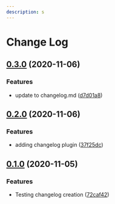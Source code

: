 ```yaml
---
description: s
---
```


# Change Log

## [0.3.0](https://github.com/OwainWilliams/Blogs/compare/v0.2.0...v0.3.0) \(2020-11-06\)

### Features

* update to changelog.md \([d7d01a8](https://github.com/OwainWilliams/Blogs/commit/d7d01a84fbe96b5e3cd3abad061aec1ba1ce529b)\)

## [0.2.0](https://github.com/OwainWilliams/Blogs/compare/v0.1.0...v0.2.0) \(2020-11-06\)

### Features

* adding changelog plugin \([37f25dc](https://github.com/OwainWilliams/Blogs/commit/37f25dcd940ecbffa57f7b91cc6db139c7028e2f)\)

## [0.1.0](https://github.com/OwainWilliams/Blogs/compare/72caf42a8f628512b997af2928df012d93184431...v0.1.0) \(2020-11-05\)

### Features

* Testing changelog creation \([72caf42](https://github.com/OwainWilliams/Blogs/commit/72caf42a8f628512b997af2928df012d93184431)\)

